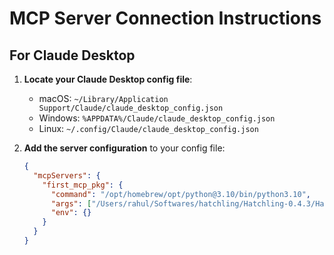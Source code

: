 # MCP Server Connection Instructions

## For Claude Desktop

1. **Locate your Claude Desktop config file**:
   - macOS: `~/Library/Application Support/Claude/claude_desktop_config.json`
   - Windows: `%APPDATA%/Claude/claude_desktop_config.json`
   - Linux: `~/.config/Claude/claude_desktop_config.json`

2. **Add the server configuration** to your config file:
   ```json
   {
     "mcpServers": {
       "first_mcp_pkg": {
         "command": "/opt/homebrew/opt/python@3.10/bin/python3.10",
         "args": ["/Users/rahul/Softwares/hatchling/Hatchling-0.4.3/Hatch_Pkg_Dev/first_mcp_pkg/standalone_mcp_server.py"],
         "env": {}
       }
     }
   }
   ```